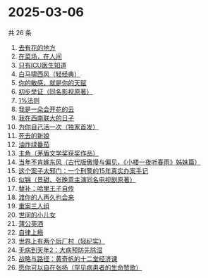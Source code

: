# 2025-03-06

共 26 条

<!-- BEGIN WEREAD -->
<!-- 最后更新时间 2025-03-06 18:09:27 +0800 -->
1. [去有花的地方](https://weread.qq.com/web/bookDetail/276322b0813ab8f5dg011ca6)
1. [在菜场，在人间](https://weread.qq.com/web/bookDetail/0cc327a0813ab8796g015cb0)
1. [只有ICU医生知道](https://weread.qq.com/web/bookDetail/786321f0813ab9b25g019ee9)
1. [白马啸西风（轻经典）](https://weread.qq.com/web/bookDetail/fc232c10813ab9ba1g015bf8)
1. [你的敏感，就是你的天赋](https://weread.qq.com/web/bookDetail/9a732e40813ab71b8g013273)
1. [初步举证（同名影视原著）](https://weread.qq.com/web/bookDetail/c9c320a0813ab9b5ag0108e8)
1. [1%法则](https://weread.qq.com/web/bookDetail/ccf329d0813ab9af4g010797)
1. [我是一朵会开花的云](https://weread.qq.com/web/bookDetail/67f321c0813ab9b59g017cb7)
1. [我在西南联大的日子](https://weread.qq.com/web/bookDetail/75732a50813ab7be6g0121ac)
1. [为你自己活一次（独家首发）](https://weread.qq.com/web/bookDetail/97832fc071681e0d9784408)
1. [死去的新娘](https://weread.qq.com/web/bookDetail/ba432d30813ab8c06g018b3f)
1. [油炸绿番茄](https://weread.qq.com/web/bookDetail/a3e32780813ab99c2g015bf4)
1. [主角（茅盾文学奖获奖作品）](https://weread.qq.com/web/bookDetail/24132b0071682121241106a)
1. [当年不肯嫁东风（古代版傲慢与偏见，《小楼一夜听春雨》姊妹篇）](https://weread.qq.com/web/bookDetail/94a32e30813ab9b49g015193)
1. [这个案子太邪门：一个刑警的15年真实办案手记](https://weread.qq.com/web/bookDetail/4eb32330813ab9b03g017261)
1. [似锦（景甜、张晚意主演同名电视剧原著）](https://weread.qq.com/web/bookDetail/b95325807140610eb95ec01)
1. [替补：哈里王子自传](https://weread.qq.com/web/bookDetail/e0832150813ab9b83g01795b)
1. [渡你的人再久也会来](https://weread.qq.com/web/bookDetail/3ca32750813ab7c53g015bc3)
1. [重案三人组](https://weread.qq.com/web/bookDetail/3ba32530813ab9b07g01863c)
1. [世间的小儿女](https://weread.qq.com/web/bookDetail/f283276072605494f28be06)
1. [蒲公英酒](https://weread.qq.com/web/bookDetail/a0532bb0813ab9a43g011b3a)
1. [自律上瘾](https://weread.qq.com/web/bookDetail/9e632410813ab9a63g0113ee)
1. [世界上有两个后厂村（轻纪实）](https://weread.qq.com/web/bookDetail/01e32450813ab9b45g010181)
1. [无病到天年2：大病预防先除湿](https://weread.qq.com/web/bookDetail/62e32770718c77e162e7636)
1. [战略与路径：黄奇帆的十二堂经济课](https://weread.qq.com/web/bookDetail/c0b32310813ab7746g019e68)
1. [愿你可以自在张扬（罕见病患者的生命赞歌）](https://weread.qq.com/web/bookDetail/866324f0813ab9b70g013cde)
<!-- END WEREAD -->